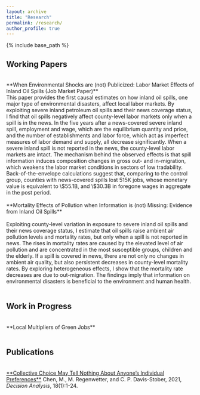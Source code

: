 ```yaml
---
layout: archive
title: "Research"
permalink: /research/
author_profile: true
---
```


{% include base_path %}

<p id="1.5-spaced" style="line-height: 150%;">
<h2> Working Papers </h2><br>
<!-- 
<div><a href="http://kevincng.github.io/files/stem.pdf">The Returns to STEM Programs for Less-Prepared Students</a><br>
<p style="margin-left: 40px"> with Evan Riehl <br>
Revise & resubmit, <i> American Economic Journal: Economic Policy </i> </p> </div> <br>  
-->

<div>**When Environmental Shocks are (not) Publicized: Labor Market Effects of Inland Oil Spills (Job Market Paper)**</div>
<div>This paper provides the first causal estimates on how inland oil spills, one major type of environmental disasters, affect local labor markets. By exploiting severe inland petroleum oil spills and their news coverage status, I find that oil spills negatively affect county-level labor markets only when a spill is in the news. In the five years after a news-covered severe inland spill, employment and wage, which are the equilibrium quantity and price, and the number of establishments and labor force, which act as imperfect measures of labor demand and supply, all decrease significantly. When a severe inland spill is not reported in the news, the county-level labor markets are intact. The mechanism behind the observed effects is that spill information induces composition changes in gross out- and in-migration, which weakens the labor market conditions in sectors of low tradability. Back-of-the-envelope calculations suggest that, comparing to the control group, counties with news-covered spills lost 515K jobs, whose monetary value is equivalent to \$55.1B, and \$30.3B in foregone wages in aggregate in the post period.</div> <br>


<div>**Mortality Effects of Pollution when Information is (not) Missing: Evidence from Inland Oil Spills**</div><br>
<div> Exploiting county-level variation in exposure to severe inland oil spills and their news coverage status, I estimate that oil spills raise ambient air pollution levels and mortality rates, but only when a spill is not reported in news. The rises in mortality rates are caused by the elevated level of air pollution and are concentrated in the most susceptible groups, children and the elderly. If a spill is covered in news, there are not only no changes in ambient air quality, but also persistent decreases in county-level mortality rates. By exploring heterogeneous effects, I show that the mortality rate decreases are due to out-migration. The findings imply that information on environmental disasters is beneficial to the environment and human health.</div> <br>
</p>

<p id="1.5-spaced" style="line-height: 150%;">
<h2> Work in Progress </h2><br>
<div>**Local Multipliers of Green Jobs**</div><br>
</p>

<p id="1.5-spaced" style="line-height: 150%;">
<h2> Publications </h2><br>
<div><a href="https://pubsonline.informs.org/doi/abs/10.1287/deca.2020.0417">**Collective Choice May Tell Nothing About Anyone’s Individual Preferences**</a>
 Chen, M., M. Regenwetter, and C. P. Davis-Stober, 2021, <i>Decision Analysis</i>, 18(1):1-24.</div>
</p>


